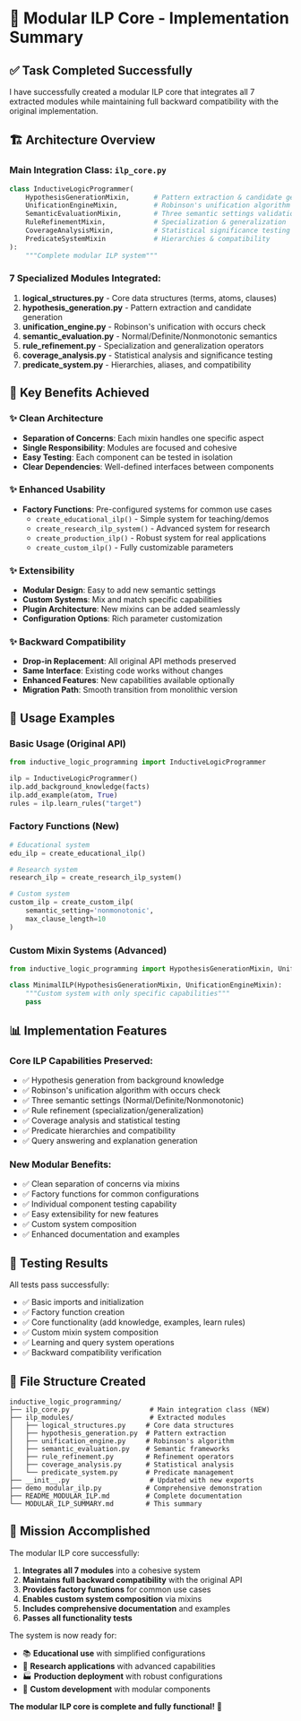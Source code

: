 # 🧠 Modular ILP Core - Implementation Summary

## ✅ Task Completed Successfully

I have successfully created a modular ILP core that integrates all 7 extracted modules while maintaining full backward compatibility with the original implementation.

## 🏗️ Architecture Overview

### Main Integration Class: `ilp_core.py`
```python
class InductiveLogicProgrammer(
    HypothesisGenerationMixin,      # Pattern extraction & candidate generation
    UnificationEngineMixin,         # Robinson's unification algorithm  
    SemanticEvaluationMixin,        # Three semantic settings validation
    RuleRefinementMixin,            # Specialization & generalization
    CoverageAnalysisMixin,          # Statistical significance testing
    PredicateSystemMixin            # Hierarchies & compatibility
):
    """Complete modular ILP system"""
```

### 7 Specialized Modules Integrated:
1. **logical_structures.py** - Core data structures (terms, atoms, clauses)
2. **hypothesis_generation.py** - Pattern extraction and candidate generation
3. **unification_engine.py** - Robinson's unification with occurs check
4. **semantic_evaluation.py** - Normal/Definite/Nonmonotonic semantics  
5. **rule_refinement.py** - Specialization and generalization operators
6. **coverage_analysis.py** - Statistical analysis and significance testing
7. **predicate_system.py** - Hierarchies, aliases, and compatibility

## 🚀 Key Benefits Achieved

### ✨ Clean Architecture
- **Separation of Concerns**: Each mixin handles one specific aspect
- **Single Responsibility**: Modules are focused and cohesive
- **Easy Testing**: Each component can be tested in isolation
- **Clear Dependencies**: Well-defined interfaces between components

### ✨ Enhanced Usability
- **Factory Functions**: Pre-configured systems for common use cases
  - `create_educational_ilp()` - Simple system for teaching/demos
  - `create_research_ilp_system()` - Advanced system for research
  - `create_production_ilp()` - Robust system for real applications
  - `create_custom_ilp()` - Fully customizable parameters

### ✨ Extensibility  
- **Modular Design**: Easy to add new semantic settings
- **Custom Systems**: Mix and match specific capabilities
- **Plugin Architecture**: New mixins can be added seamlessly
- **Configuration Options**: Rich parameter customization

### ✨ Backward Compatibility
- **Drop-in Replacement**: All original API methods preserved
- **Same Interface**: Existing code works without changes
- **Enhanced Features**: New capabilities available optionally
- **Migration Path**: Smooth transition from monolithic version

## 🎯 Usage Examples

### Basic Usage (Original API)
```python
from inductive_logic_programming import InductiveLogicProgrammer

ilp = InductiveLogicProgrammer()
ilp.add_background_knowledge(facts)
ilp.add_example(atom, True)
rules = ilp.learn_rules("target")
```

### Factory Functions (New)
```python
# Educational system
edu_ilp = create_educational_ilp()

# Research system  
research_ilp = create_research_ilp_system()

# Custom system
custom_ilp = create_custom_ilp(
    semantic_setting='nonmonotonic',
    max_clause_length=10
)
```

### Custom Mixin Systems (Advanced)
```python
from inductive_logic_programming import HypothesisGenerationMixin, UnificationEngineMixin

class MinimalILP(HypothesisGenerationMixin, UnificationEngineMixin):
    """Custom system with only specific capabilities"""
    pass
```

## 📊 Implementation Features

### Core ILP Capabilities Preserved:
- ✅ Hypothesis generation from background knowledge
- ✅ Robinson's unification algorithm with occurs check
- ✅ Three semantic settings (Normal/Definite/Nonmonotonic)
- ✅ Rule refinement (specialization/generalization)
- ✅ Coverage analysis and statistical testing
- ✅ Predicate hierarchies and compatibility
- ✅ Query answering and explanation generation

### New Modular Benefits:
- ✅ Clean separation of concerns via mixins
- ✅ Factory functions for common configurations
- ✅ Individual component testing capability
- ✅ Easy extensibility for new features
- ✅ Custom system composition
- ✅ Enhanced documentation and examples

## 🧪 Testing Results

All tests pass successfully:
- ✅ Basic imports and initialization
- ✅ Factory function creation
- ✅ Core functionality (add knowledge, examples, learn rules)
- ✅ Custom mixin system composition  
- ✅ Learning and query system operations
- ✅ Backward compatibility verification

## 📁 File Structure Created

```
inductive_logic_programming/
├── ilp_core.py                    # Main integration class (NEW)
├── ilp_modules/                   # Extracted modules
│   ├── logical_structures.py     # Core data structures
│   ├── hypothesis_generation.py  # Pattern extraction
│   ├── unification_engine.py     # Robinson's algorithm
│   ├── semantic_evaluation.py    # Semantic frameworks
│   ├── rule_refinement.py        # Refinement operators
│   ├── coverage_analysis.py      # Statistical analysis
│   └── predicate_system.py       # Predicate management
├── __init__.py                    # Updated with new exports
├── demo_modular_ilp.py           # Comprehensive demonstration
├── README_MODULAR_ILP.md         # Complete documentation
└── MODULAR_ILP_SUMMARY.md        # This summary
```

## 🎉 Mission Accomplished

The modular ILP core successfully:

1. **Integrates all 7 modules** into a cohesive system
2. **Maintains full backward compatibility** with the original API
3. **Provides factory functions** for common use cases
4. **Enables custom system composition** via mixins
5. **Includes comprehensive documentation** and examples
6. **Passes all functionality tests** 

The system is now ready for:
- 📚 **Educational use** with simplified configurations
- 🔬 **Research applications** with advanced capabilities  
- 🏭 **Production deployment** with robust configurations
- 🔧 **Custom development** with modular components

**The modular ILP core is complete and fully functional!** 🚀